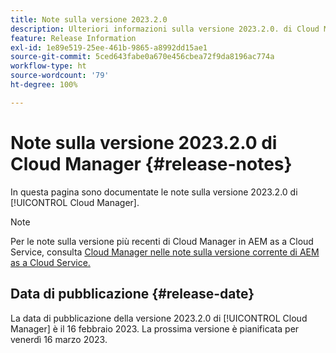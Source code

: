 ```yaml
---
title: Note sulla versione 2023.2.0
description: Ulteriori informazioni sulla versione 2023.2.0. di Cloud Manager.
feature: Release Information
exl-id: 1e89e519-25ee-461b-9865-a8992dd15ae1
source-git-commit: 5ced643fabe0a670e456cbea72f9da8196ac774a
workflow-type: ht
source-wordcount: '79'
ht-degree: 100%

---
```


# Note sulla versione 2023.2.0 di Cloud Manager {#release-notes}

In questa pagina sono documentate le note sulla versione 2023.2.0 di [!UICONTROL Cloud Manager].

>[!NOTE]
>
>Per le note sulla versione più recenti di Cloud Manager in AEM as a Cloud Service, consulta [Cloud Manager nelle note sulla versione corrente di AEM as a Cloud Service.](https://experienceleague.adobe.com/it/docs/experience-manager-cloud-service/content/release-notes/cloud-manager/current)

## Data di pubblicazione {#release-date}

La data di pubblicazione della versione 2023.2.0 di [!UICONTROL Cloud Manager] è il 16 febbraio 2023. La prossima versione è pianificata per venerdì 16 marzo 2023.
